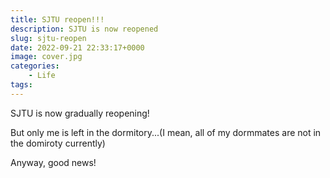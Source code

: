 ```yaml
---
title: SJTU reopen!!!
description: SJTU is now reopened
slug: sjtu-reopen
date: 2022-09-21 22:33:17+0000
image: cover.jpg
categories:
    - Life
tags:
---
```


SJTU is now gradually reopening!

But only me is left in the dormitory...(I mean, all of my dormmates are not in the domiroty currently)

Anyway, good news!
